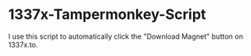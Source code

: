 # 1337x-Tampermonkey-Script
I use this script to automatically click the "Download Magnet" button on 1337x.to.
